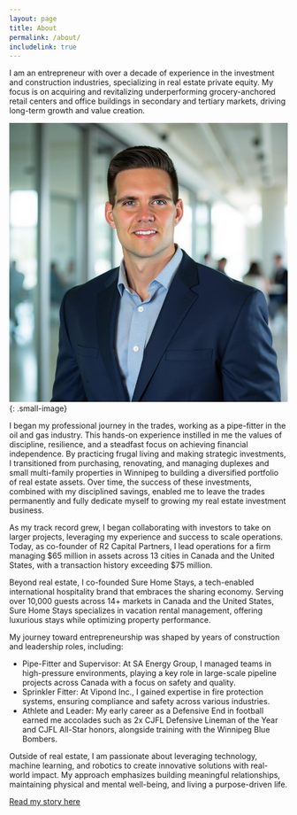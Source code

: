 ```yaml
---
layout: page
title: About
permalink: /about/
includelink: true
---
```

I am an entrepreneur with over a decade of experience in the investment and construction industries, specializing in real estate private equity. My focus is on acquiring and revitalizing underperforming grocery-anchored retail centers and office buildings in secondary and tertiary markets, driving long-term growth and value creation.

![Alt text](/assets/images/29.jpeg){: .small-image}

I began my professional journey in the trades, working as a pipe-fitter in the oil and gas industry. This hands-on experience instilled in me the values of discipline, resilience, and a steadfast focus on achieving financial independence. By practicing frugal living and making strategic investments, I transitioned from purchasing, renovating, and managing duplexes and small multi-family properties in Winnipeg to building a diversified portfolio of real estate assets. Over time, the success of these investments, combined with my disciplined savings, enabled me to leave the trades permanently and fully dedicate myself to growing my real estate investment business.

As my track record grew, I began collaborating with investors to take on larger projects, leveraging my experience and success to scale operations. Today, as co-founder of R2 Capital Partners, I lead operations for a firm managing $65 million in assets across 13 cities in Canada and the United States, with a transaction history exceeding $75 million.

Beyond real estate, I co-founded Sure Home Stays, a tech-enabled international hospitality brand that embraces the sharing economy. Serving over 10,000 guests across 14+ markets in Canada and the United States, Sure Home Stays specializes in vacation rental management, offering luxurious stays while optimizing property performance.

My journey toward entrepreneurship was shaped by years of construction and leadership roles, including:

- Pipe-Fitter and Supervisor: At SA Energy Group, I managed teams in high-pressure environments, playing a key role in large-scale pipeline projects across Canada with a focus on safety and quality.  
- Sprinkler Fitter: At Vipond Inc., I gained expertise in fire protection systems, ensuring compliance and safety across various industries.  
- Athlete and Leader: My early career as a Defensive End in football earned me accolades such as 2x CJFL Defensive Lineman of the Year and CJFL All-Star honors, alongside training with the Winnipeg Blue Bombers.  

Outside of real estate, I am passionate about leveraging technology, machine learning, and robotics to create innovative solutions with real-world impact. My approach emphasizes building meaningful relationships, maintaining physical and mental well-being, and living a purpose-driven life.  

[Read my story here](/my-story/)